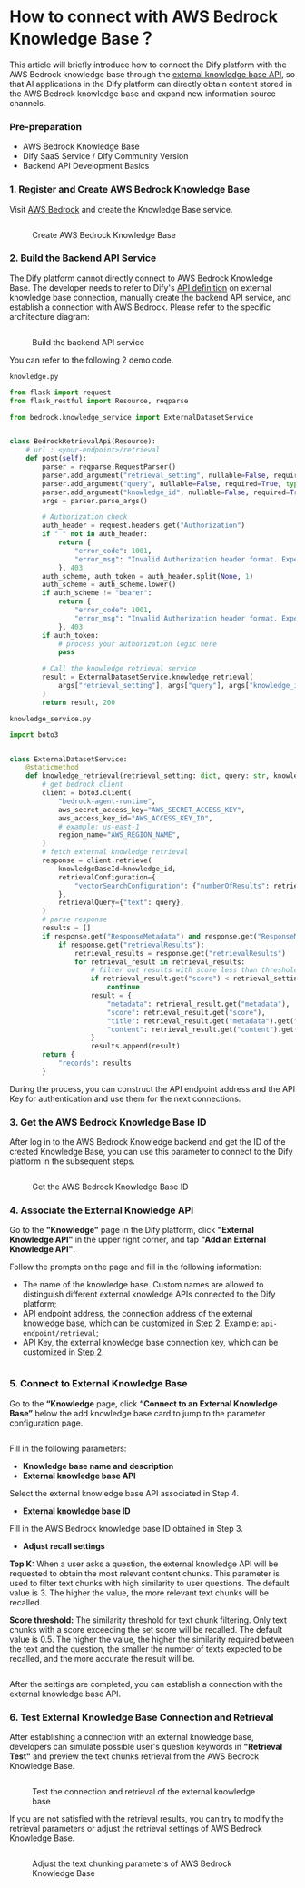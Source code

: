 # How to connect with AWS Bedrock Knowledge Base？

This article will briefly introduce how to connect the Dify platform with the AWS Bedrock knowledge base through the [external knowledge base API](https://docs.dify.ai/guides/knowledge-base/external-knowledge-api-documentation), so that AI applications in the Dify platform can directly obtain content stored in the AWS Bedrock knowledge base and expand new information source channels.

### Pre-preparation

* AWS Bedrock Knowledge Base
* Dify SaaS Service / Dify Community Version
* Backend API Development Basics

### 1. Register and Create AWS Bedrock Knowledge Base

Visit [AWS Bedrock](https://aws.amazon.com/bedrock/) and create the Knowledge Base service.

<figure><img src="https://assets-docs.dify.ai/dify-enterprise-mintlify/en/learn-more/use-cases/1bf24647a5ffeba4accecd1052011980.png" alt=""><figcaption><p>Create AWS Bedrock Knowledge Base</p></figcaption></figure>

### 2. Build the Backend API Service

The Dify platform cannot directly connect to AWS Bedrock Knowledge Base. The developer needs to refer to Dify's [API definition](../../guides/knowledge-base/external-knowledge-api-documentation.md) on external knowledge base connection, manually create the backend API service, and establish a connection with AWS Bedrock. Please refer to the specific architecture diagram:

<figure><img src="https://assets-docs.dify.ai/dify-enterprise-mintlify/en/learn-more/use-cases/c57ce0a77ee668268f53e91497bd5c2b.png" alt=""><figcaption><p>Build the backend API service</p></figcaption></figure>

You can refer to the following 2 demo code.

`knowledge.py`

```python
from flask import request
from flask_restful import Resource, reqparse

from bedrock.knowledge_service import ExternalDatasetService


class BedrockRetrievalApi(Resource):
    # url : <your-endpoint>/retrieval
    def post(self):
        parser = reqparse.RequestParser()
        parser.add_argument("retrieval_setting", nullable=False, required=True, type=dict, location="json")
        parser.add_argument("query", nullable=False, required=True, type=str,)
        parser.add_argument("knowledge_id", nullable=False, required=True, type=str)
        args = parser.parse_args()

        # Authorization check
        auth_header = request.headers.get("Authorization")
        if " " not in auth_header:
            return {
                "error_code": 1001,
                "error_msg": "Invalid Authorization header format. Expected 'Bearer <api-key>' format."
            }, 403
        auth_scheme, auth_token = auth_header.split(None, 1)
        auth_scheme = auth_scheme.lower()
        if auth_scheme != "bearer":
            return {
                "error_code": 1001,
                "error_msg": "Invalid Authorization header format. Expected 'Bearer <api-key>' format."
            }, 403
        if auth_token:
            # process your authorization logic here
            pass

        # Call the knowledge retrieval service
        result = ExternalDatasetService.knowledge_retrieval(
            args["retrieval_setting"], args["query"], args["knowledge_id"]
        )
        return result, 200
```

`knowledge_service.py`

```python
import boto3


class ExternalDatasetService:
    @staticmethod
    def knowledge_retrieval(retrieval_setting: dict, query: str, knowledge_id: str):
        # get bedrock client
        client = boto3.client(
            "bedrock-agent-runtime",
            aws_secret_access_key="AWS_SECRET_ACCESS_KEY",
            aws_access_key_id="AWS_ACCESS_KEY_ID",
            # example: us-east-1
            region_name="AWS_REGION_NAME",
        )
        # fetch external knowledge retrieval
        response = client.retrieve(
            knowledgeBaseId=knowledge_id,
            retrievalConfiguration={
                "vectorSearchConfiguration": {"numberOfResults": retrieval_setting.get("top_k"), "overrideSearchType": "HYBRID"}
            },
            retrievalQuery={"text": query},
        )
        # parse response
        results = []
        if response.get("ResponseMetadata") and response.get("ResponseMetadata").get("HTTPStatusCode") == 200:
            if response.get("retrievalResults"):
                retrieval_results = response.get("retrievalResults")
                for retrieval_result in retrieval_results:
                    # filter out results with score less than threshold
                    if retrieval_result.get("score") < retrieval_setting.get("score_threshold", .0):
                        continue
                    result = {
                        "metadata": retrieval_result.get("metadata"),
                        "score": retrieval_result.get("score"),
                        "title": retrieval_result.get("metadata").get("x-amz-bedrock-kb-source-uri"),
                        "content": retrieval_result.get("content").get("text"),
                    }
                    results.append(result)
        return {
            "records": results
        }
```

During the process, you can construct the API endpoint address and the API Key for authentication and use them for the next connections.

### 3. Get the AWS Bedrock Knowledge Base ID

After log in to the AWS Bedrock Knowledge backend and get the ID of the created Knowledge Base, you can use this parameter to connect to the Dify platform in the subsequent steps.

<figure><img src="https://assets-docs.dify.ai/dify-enterprise-mintlify/en/learn-more/use-cases/03fd7e383daf419765bbfd05c3742923.png" alt=""><figcaption><p>Get the AWS Bedrock Knowledge Base ID</p></figcaption></figure>

### 4. Associate the External Knowledge API

Go to the **"Knowledge"** page in the Dify platform, click **"External Knowledge API"** in the upper right corner, and tap **"Add an External Knowledge API"**.

Follow the prompts on the page and fill in the following information:

* The name of the knowledge base. Custom names are allowed to distinguish different external knowledge APIs connected to the Dify platform;
* API endpoint address, the connection address of the external knowledge base, which can be customized in [Step 2](how-to-connect-aws-bedrock.md#id-2.build-the-backend-api-service). Example: `api-endpoint/retrieval`;
* API Key, the external knowledge base connection key, which can be customized in [Step 2](how-to-connect-aws-bedrock.md#id-2.build-the-backend-api-service).

<figure><img src="https://assets-docs.dify.ai/dify-enterprise-mintlify/en/learn-more/use-cases/4f2ce69f8c59e788beb91303c68db571.png" alt=""><figcaption></figcaption></figure>

### 5. Connect to External Knowledge Base

Go to the **“Knowledge** page, click **“Connect to an External Knowledge Base”** below the add knowledge base card to jump to the parameter configuration page.

<figure><img src="https://assets-docs.dify.ai/dify-enterprise-mintlify/en/learn-more/use-cases/c3c30c7ed923ee1d7986e92bb35186c6.png" alt=""><figcaption></figcaption></figure>

Fill in the following parameters:

* **Knowledge base name and description**
* **External knowledge base API**

Select the external knowledge base API associated in Step 4.
* **External knowledge base ID**

Fill in the AWS Bedrock knowledge base ID obtained in Step 3.
* **Adjust recall settings**

**Top K:** When a user asks a question, the external knowledge API will be requested to obtain the most relevant content chunks. This parameter is used to filter text chunks with high similarity to user questions. The default value is 3. The higher the value, the more relevant text chunks will be recalled.

**Score threshold:** The similarity threshold for text chunk filtering. Only text chunks with a score exceeding the set score will be recalled. The default value is 0.5. The higher the value, the higher the similarity required between the text and the question, the smaller the number of texts expected to be recalled, and the more accurate the result will be.

<figure><img src="https://assets-docs.dify.ai/dify-enterprise-mintlify/en/learn-more/use-cases/58c324c08c1c5fc23ab31e04967ae449.png" alt=""><figcaption></figcaption></figure>

After the settings are completed, you can establish a connection with the external knowledge base API.

### 6. Test External Knowledge Base Connection and Retrieval

After establishing a connection with an external knowledge base, developers can simulate possible user's question keywords in **"Retrieval Test"** and preview the text chunks retrieval from the AWS Bedrock Knowledge Base.

<figure><img src="https://assets-docs.dify.ai/dify-enterprise-mintlify/en/learn-more/use-cases/fbc64f060f9fda83847428439b07c247.png" alt=""><figcaption><p>Test the connection and retrieval of the external knowledge base</p></figcaption></figure>

If you are not satisfied with the retrieval results, you can try to modify the retrieval parameters or adjust the retrieval settings of AWS Bedrock Knowledge Base.

<figure><img src="https://assets-docs.dify.ai/dify-enterprise-mintlify/en/learn-more/use-cases/0984a89e4cf2a1150ec3160da14c656e.png" alt=""><figcaption><p>Adjust the text chunking parameters of AWS Bedrock Knowledge Base</p></figcaption></figure>
